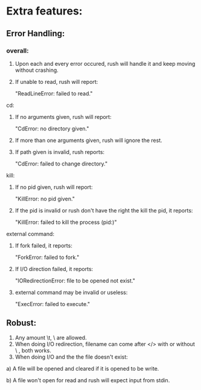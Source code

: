
# Extra features:

## Error Handling:

### overall:
1. Upon each and every error occured, rush will handle it and keep moving without crashing.

2. If unable to read, rush will report:

	"ReadLineError: failed to read."

cd:
1. If no arguments given, rush will report:

	"CdError: no directory given."

2. If more than one arguments given, rush will ignore the rest.
3. If path given is invalid, rush reports:

	"CdError: failed to change directory."

kill:
1. If no pid given, rush will report:
	
	"KillError: no pid given."

2. If the pid is invalid or rush don't have the right the kill the pid, it reports:
	
	"KillError: failed to kill the process (pid:<pid number>)"

external command:
1. If fork failed, it reports:

	"ForkError: failed to fork."

2. If I/O direction failed, it reports:
	
	"IORedirectionError: file to be opened not exist."
3. external command may be invalid or useless:

	"ExecError: failed to execute."

## Robust:
1. Any amount \t, \ are allowed.
2. When doing I/O redirection, filename can come after </> with or without \ , both works.
3. When doing I/O and the the file doesn't exist:

a) A file will be opened and cleared if it is opened to be write.

b) A file won't open for read and rush will expect input from stdin.
